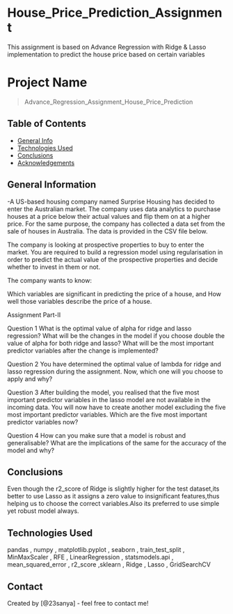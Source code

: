# House_Price_Prediction_Assignment
This assignment is based on Advance Regression with Ridge &amp; Lasso implementation to predict the house price based on certain variables

# Project Name
> Advance_Regression_Assignment_House_Price_Prediction



## Table of Contents
* [General Info](#general-information)
* [Technologies Used](#technologies-used)
* [Conclusions](#conclusions)
* [Acknowledgements](#acknowledgements)


## General Information
-A US-based housing company named Surprise Housing has decided to enter the Australian market. The company uses data analytics to purchase houses at a price below their actual values and flip them on at a higher price. For the same purpose, the company has collected a data set from the sale of houses in Australia. The data is provided in the CSV file below.

The company is looking at prospective properties to buy to enter the market. You are required to build a regression model using regularisation in order to predict the actual value of the prospective properties and decide whether to invest in them or not.

The company wants to know:

Which variables are significant in predicting the price of a house, and
How well those variables describe the price of a house.

Assignment Part-II

Question 1
What is the optimal value of alpha for ridge and lasso regression? What will be the changes in the model if you choose double the value of alpha for both ridge and lasso? What will be the most important predictor variables after the change is implemented?

Question 2
You have determined the optimal value of lambda for ridge and lasso regression during the assignment. Now, which one will you choose to apply and why?

Question 3
After building the model, you realised that the five most important predictor variables in the lasso model are not available in the incoming data. You will now have to create another model excluding the five most important predictor variables. Which are the five most important predictor variables now?

Question 4
How can you make sure that a model is robust and generalisable? What are the implications of the same for the accuracy of the model and why?


## Conclusions
Even though the r2_score of Ridge is slightly higher for the test dataset,its better to use Lasso as it assigns a zero value to insignificant features,thus helping us to choose the correct variables.Also its preferred to use simple yet robust model always.

## Technologies Used
pandas , numpy , matplotlib.pyplot , seaborn , train_test_split , MinMaxScaler , RFE , LinearRegression , statsmodels.api , mean_squared_error , r2_score ,sklearn , Ridge , Lasso , GridSearchCV  


## Contact
Created by [@23sanya] - feel free to contact me!
